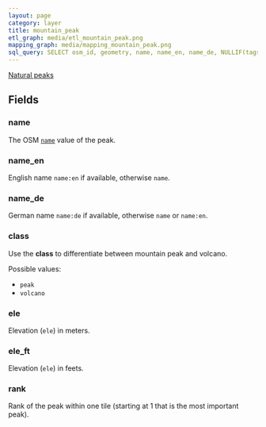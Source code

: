```yaml
---
layout: page
category: layer
title: mountain_peak
etl_graph: media/etl_mountain_peak.png
mapping_graph: media/mapping_mountain_peak.png
sql_query: SELECT osm_id, geometry, name, name_en, name_de, NULLIF(tags->'name_int', '') AS "name_int", NULLIF(tags->'name:latin', '') AS "name:latin", NULLIF(tags->'name:nonlatin', '') AS "name:nonlatin", class, ele, ele_ft, rank FROM layer_mountain_peak(ST_SetSRID('BOX3D(-20037508.34 -20037508.34, 20037508.34 20037508.34)'::box3d, 3857 ), 14, 1)
---
```

[Natural peaks](http://wiki.openstreetmap.org/wiki/Tag:natural%3Dpeak)

## Fields

### name

The OSM [`name`](http://wiki.openstreetmap.org/wiki/Key:name) value of the peak.

### name_en

English name `name:en` if available, otherwise `name`.

### name_de

German name `name:de` if available, otherwise `name` or `name:en`.

### class

Use the **class** to differentiate between mountain peak and volcano.

Possible values:

- `peak`
- `volcano`


### ele

Elevation (`ele`) in meters.

### ele_ft

Elevation (`ele`) in feets.

### rank

Rank of the peak within one tile (starting at 1 that is the most important peak).




